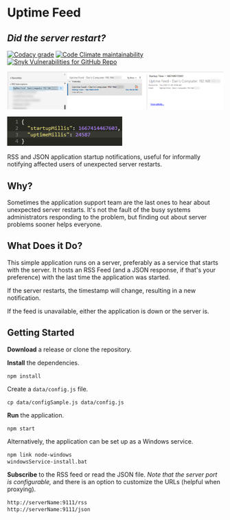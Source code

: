 # Uptime Feed
## _Did the server restart?_

[![Codacy grade](https://img.shields.io/codacy/grade/c1e38f5d78b640d5b3e55d78c2b435ec)](https://app.codacy.com/gh/cityssm/uptime-feed/dashboard)
[![Code Climate maintainability](https://img.shields.io/codeclimate/maintainability/cityssm/uptime-feed)](https://codeclimate.com/github/cityssm/uptime-feed)
[![Snyk Vulnerabilities for GitHub Repo](https://img.shields.io/snyk/vulnerabilities/github/cityssm/uptime-feed)](https://app.snyk.io/org/cityssm/project/7d36a41a-ee6a-44fa-a374-a7631bda7308)


![RSS Output](docs/rss.png)

![JSON Output](docs/json.png)

RSS and JSON application startup notifications, useful for informally notifying affected users of unexpected server restarts.

## Why?

Sometimes the application support team are the last ones to hear about unexpected server restarts.
It's not the fault of the busy systems administrators responding to the problem,
but finding out about server problems sooner helps everyone.

## What Does it Do?

This simple application runs on a server, preferably as a service that starts with the server.
It hosts an RSS Feed (and a JSON response, if that's your preference)
with the last time the application was started.

If the server restarts, the timestamp will change, resulting in a new notification.

If the feed is unavailable, either the application is down or the server is.

## Getting Started

**Download** a release or clone the repository.

**Install** the dependencies.

```Shell
npm install
```

Create a `data/config.js` file.

```Shell
cp data/configSample.js data/config.js
```

**Run** the application.

```Shell
npm start
```

Alternatively, the application can be set up as a Windows service.

```Shell
npm link node-windows
windowsService-install.bat
```

**Subscribe** to the RSS feed or read the JSON file.
_Note that the server port is configurable,_
and there is an option to customize the URLs (helpful when proxying).

```
http://serverName:9111/rss
http://serverName:9111/json
```